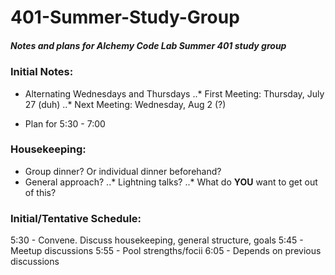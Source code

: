 # 401-Summer-Study-Group

##### Notes and plans for Alchemy Code Lab Summer 401 study group

### Initial Notes:

* Alternating Wednesdays and Thursdays
..* First Meeting: Thursday, July 27 (duh)
..* Next Meeting: Wednesday, Aug 2 (?)

* Plan for 5:30 - 7:00


### Housekeeping:

* Group dinner? Or individual dinner beforehand?
* General approach?
..* Lightning talks?
..* What do **YOU** want to get out of this?

### Initial/Tentative Schedule:

5:30 - Convene. Discuss housekeeping, general structure, goals
5:45 - Meetup discussions
5:55 - Pool strengths/focii
6:05 - Depends on previous discussions

